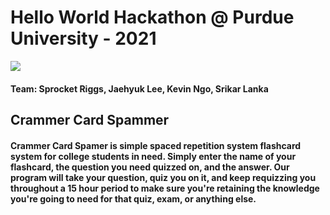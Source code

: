 # Hello World Hackathon @ Purdue University - 2021
<img src=https://www.helloworldpurdue.com/_next/static/media/landing.243c83854c9e76c4a9ff98b3e02f7de3.png></img>
#### Team: Sprocket Riggs, Jaehyuk Lee, Kevin Ngo, Srikar Lanka


## Crammer Card Spammer 
#### Crammer Card Spamer is simple spaced repetition system flashcard system for college students in need. Simply enter the name of your flashcard, the question you need quizzed on, and the answer. Our program will take your question, quiz you on it, and keep requizzing you throughout a 15 hour period to make sure you're retaining the knowledge you're going to need for that quiz, exam, or anything else.
